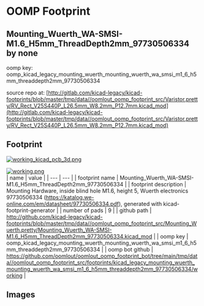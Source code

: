 # OOMP Footprint  
## Mounting_Wuerth_WA-SMSI-M1.6_H5mm_ThreadDepth2mm_97730506334  by none  
  
oomp key: oomp_kicad_legacy_mounting_wuerth_mounting_wuerth_wa_smsi_m1_6_h5mm_threaddepth2mm_97730506334  
  
source repo at: [http://gitlab.com/kicad-legacy/kicad-footprints/blob/master/tmp/data//oomlout_oomp_footprint_src/Varistor.pretty/RV_Rect_V25S440P_L26.5mm_W8.2mm_P12.7mm.kicad_mod](http://gitlab.com/kicad-legacy/kicad-footprints/blob/master/tmp/data//oomlout_oomp_footprint_src/Varistor.pretty/RV_Rect_V25S440P_L26.5mm_W8.2mm_P12.7mm.kicad_mod)  
## Footprint  
  
[![working_kicad_pcb_3d.png](working_kicad_pcb_3d_600.png)](working_kicad_pcb_3d.png)  
  
[![working.png](working_600.png)](working.png)  
| name | value | 
| --- | --- | 
| footprint name | Mounting_Wuerth_WA-SMSI-M1.6_H5mm_ThreadDepth2mm_97730506334 | 
| footprint description | Mounting Hardware, inside blind hole M1.6, height 5, Wuerth electronics 97730506334 (https://katalog.we-online.com/em/datasheet/97730506334.pdf), generated with kicad-footprint-generator | 
| number of pads | 9 | 
| github path | http://github.com/kicad-legacy/kicad-footprints/blob/master/tmp/data//oomlout_oomp_footprint_src/Mounting_Wuerth.pretty/Mounting_Wuerth_WA-SMSI-M1.6_H5mm_ThreadDepth2mm_97730506334.kicad_mod | 
| oomp key | oomp_kicad_legacy_mounting_wuerth_mounting_wuerth_wa_smsi_m1_6_h5mm_threaddepth2mm_97730506334 | 
| oomp bot github | https://github.com/oomlout/oomlout_oomp_footprint_bot/tree/main/tmp/data//oomlout_oomp_footprint_src/footprints/kicad_legacy_mounting_wuerth_mounting_wuerth_wa_smsi_m1_6_h5mm_threaddepth2mm_97730506334/working | 
## Images  
